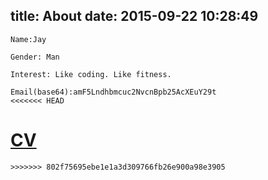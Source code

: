 title: About
date: 2015-09-22 10:28:49
---

~~~
Name:Jay

Gender: Man

Interest: Like coding. Like fitness.

Email(base64):amF5Lndhbmcuc2NvcnBpb25AcXEuY29t
<<<<<<< HEAD
~~~

<a href='/cv.html'>CV</a>
=======


~~~
>>>>>>> 802f75695ebe1e1a3d309766fb26e900a98e3905
